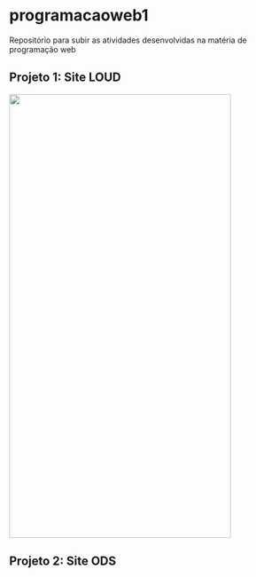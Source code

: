# programacaoweb1
Repositório para subir as atividades desenvolvidas na matéria de programação web 

## Projeto 1: Site LOUD

<img src="https://github.com/oJoaoLucas/programacaoweb1/blob/93da85a12be31b69f8bc88a920112a72901d116c/PW1/AULA%205%202.0/site%20loud_aula5.png" width="400" height="800"> 

## Projeto 2: Site ODS






